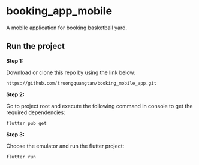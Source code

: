 # booking_app_mobile

A mobile application for booking basketball yard.

## Run the project

**Step 1:**

Download or clone this repo by using the link below:

```
https://github.com/truongquangtan/booking_mobile_app.git
```

**Step 2:**

Go to project root and execute the following command in console to get the required dependencies: 

```
flutter pub get 
```

**Step 3:**

Choose the emulator and run the flutter project:

```
flutter run
```
